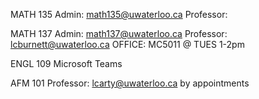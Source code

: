 MATH 135
Admin: math135@uwaterloo.ca
Professor: 

MATH 137
Admin: math137@uwaterloo.ca
Professor: lcburnett@uwaterloo.ca
OFFICE: MC5011 @ TUES 1-2pm

ENGL 109
Microsoft Teams

AFM 101
Professor: lcarty@uwaterloo.ca by appointments